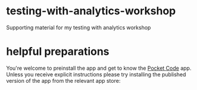 # testing-with-analytics-workshop
Supporting material for my testing with analytics workshop

# helpful preparations
You're welcome to preinstall the app and get to know the [Pocket Code](app/pocket-code.md) app. Unless you receive explicit instructions please try installing the published version of the app from the relevant app store:



